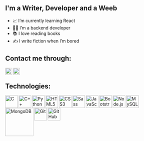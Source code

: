 
## I'm a Writer, Developer and a Weeb

- 📈 I’m currently learning React  
- 👩‍💻 I’m a backend developer
- 📚 I love reading books
- ✍ I write fiction when I’m bored



## Contact me through:

[<img align="left" alt="Twitter" width="22px" src="https://cdn.svgporn.com/logos/twitter.svg" />][twitter]
[<img align="left" alt="LinkedIn" width="22px" src="https://cdn.jsdelivr.net/npm/simple-icons@v3/icons/linkedin.svg" />][linkedin]

<br />

## Technologies:

<img align="left" alt="C" width="40px" src="https://cdn.svgporn.com/logos/c.svg" />
<img align="left" alt="C++" width="40px" src="https://cdn.svgporn.com/logos/c-plusplus.svg">
<img align="left" alt="Python" width="40px" src="https://cdn.svgporn.com/logos/python.svg" />
<img align="left" alt="HTML5" width="40px" src="https://cdn.svgporn.com/logos/html-5.svg" />
<img align="left" alt="CSS3" width="40px" src="https://cdn.svgporn.com/logos/css-3.svg" />
<img align="left" alt="Sass" width="40px" src="https://cdn.svgporn.com/logos/sass.svg" />
<img align="left" alt="JavaScript" width="40px" src="https://cdn.svgporn.com/logos/javascript.svg"/>
<img align="left" alt="Bootstrap" width="40px" src="https://cdn.svgporn.com/logos/bootstrap.svg">
<img align="left" alt="Node.js" width="40px" src="https://cdn.svgporn.com/logos/nodejs.svg" />
<img align="left" alt="MySQL" width="40px" src="https://cdn.svgporn.com/logos/mysql.svg" />
<img align="left" alt="MongoDB" width="90px" src="https://cdn.svgporn.com/logos/mongodb.svg" />
<img align="left" alt="Git" width="40px" src="https://cdn.svgporn.com/logos/git-icon.svg" />
<img align="left" alt="GitHub" width="40px" src="https://cdn.svgporn.com/logos/github-icon.svg" />

<br />

[twitter]: https://twitter.com/ShresthTiwary
[linkedin]: https://www.linkedin.com/in/shresth-tiwary-20075b199/
